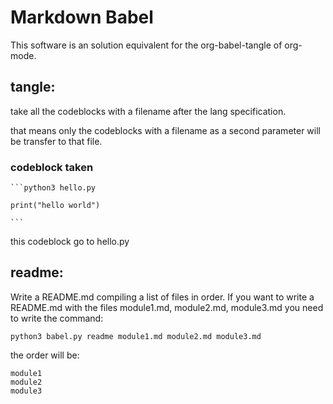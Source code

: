 # Markdown Babel

This software is an solution equivalent for the 
org-babel-tangle of org-mode.

## __tangle__:
take all the codeblocks with a filename after the lang specification.

that means only the codeblocks with a filename as a second parameter will
be transfer to that file.

### codeblock taken
    ```python3 hello.py

    print("hello world")

    ```



this codeblock go to hello.py

## __readme__:
Write a README.md compiling a list of files in order. If you want to write a README.md with the files module1.md, module2.md, module3.md you need to
write the command:

    
    python3 babel.py readme module1.md module2.md module3.md


the order will be:

    module1
    module2
    module3

